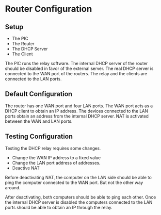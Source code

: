 # Router Configuration

## Setup

 * The PIC
 * The Router
 * The DHCP Server
 * The Client

The PIC runs the relay software. The internal DHCP server of the router should be disabled in favor of the external server. The real DHCP server is connected to the WAN port of the routers. The relay and the clients are connected to the LAN ports.

## Default Configuration

The router has one WAN port and four LAN ports. The WAN port acts as a DHCP client to obtain an IP address. The devices connected to the LAN ports obtain an address from the internal DHCP server. NAT is activated between the WAN and LAN ports.

## Testing Configuration

Testing the DHCP relay requires some changes.

 * Change the WAN IP address to a fixed value
 * Change the LAN port address of addresses.
 * Deactive NAT

Before deactivating NAT, the computer on the LAN side should be able to ping the computer connected to the WAN port. But not the other way around.

After deactivating, both computers should be able to ping each other. Once the internal DHCP server is disabled the computers connected to the LAN ports should be able to obtain an IP through the relay.
